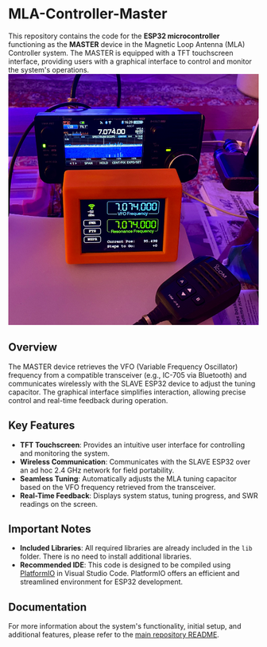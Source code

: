 
# MLA-Controller-Master

This repository contains the code for the **ESP32 microcontroller** functioning as the **MASTER** device in the Magnetic Loop Antenna (MLA) Controller system. The MASTER is equipped with a TFT touchscreen interface, providing users with a graphical interface to control and monitor the system's operations.
![Alt Text](https://raw.githubusercontent.com/HB9IIU/Magnetic-Loop-Antenna-Controller/main/MLA-Controller-Master/doc/Misc/MASTER.png)

## Overview

The MASTER device retrieves the VFO (Variable Frequency Oscillator) frequency from a compatible transceiver (e.g., IC-705 via Bluetooth) and communicates wirelessly with the SLAVE ESP32 device to adjust the tuning capacitor. The graphical interface simplifies interaction, allowing precise control and real-time feedback during operation.

## Key Features

- **TFT Touchscreen**: Provides an intuitive user interface for controlling and monitoring the system.
- **Wireless Communication**: Communicates with the SLAVE ESP32 over an ad hoc 2.4 GHz network for field portability.
- **Seamless Tuning**: Automatically adjusts the MLA tuning capacitor based on the VFO frequency retrieved from the transceiver.
- **Real-Time Feedback**: Displays system status, tuning progress, and SWR readings on the screen.

## Important Notes

- **Included Libraries**: All required libraries are already included in the `lib` folder. There is no need to install additional libraries.
- **Recommended IDE**: This code is designed to be compiled using [PlatformIO](https://platformio.org/) in Visual Studio Code. PlatformIO offers an efficient and streamlined environment for ESP32 development.

## Documentation

For more information about the system's functionality, initial setup, and additional features, please refer to the [main repository README](https://github.com/HB9IIU/Magnetic-Loop-Antenna-Controller/tree/main).
